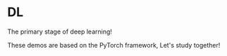 # DL
The primary stage of deep learning!

These demos are based on the PyTorch framework, Let's study together!

